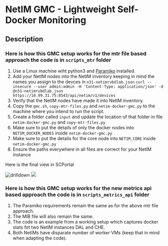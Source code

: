 # NetIM GMC - Lightweight Self-Docker Monitoring

## Description

### Here is how this GMC setup works for the mtr file based approach the code is in ```scripts_mtr``` folder
1. Use a Linux machine wiht python3 and [Paramiko](http://www.paramiko.org/) installed.
1. Add your NetIM nodes into the NetIM inventory keeping in mind the names you assign to the devces in ```n31-netimrvbdlab.json```
```curl --insecure --user admin:admin -H 'Content-Type: application/json' -d @n31-netimrvbdlab.json https://10.99.31.75:8543/api/netim/v1/devices```
1. Verify that the NetIM nodes have made it into NetIM inventory.
1. Copy the ```gmc.sh```, ```copy-mtr-files.py``` and ```netim-docker-gmc.py``` to the machine where you intend to run the script.
1. Create a folder called ```input``` and update the location of that folder in file ```netim-docker-gmc.py``` and ```copy-mtr-files.py```
1. Make sure to put the details of only the docker nodes into ```NETIM_DOCKER_NODES``` inside ```netim-docker-gmc.py```
1. Make sure to put the details for the core node into ```NETIM_CORE``` inside ```netim-docker-gmc.py```
1. Ensure the paths everywhere in all files are correct for your NetIM instance

Here is the final view in SCPortal

![drilldown](demo/Portal-Drilldown.jpg)
![](demo/Portal-Overall.jpg)

### Here is how this GMC setup works for the new metrics api based approach the code is in ```scripts_metrics_api``` folder
1. The Paramiko requirements remain the same as for the above mtr file approach.
1. The MIB file will also remain the same.
1. The code is an example from a working setup which captures docker stats fot two NetIM instances DAL and CHE.
1. Both NetIMs have disparate number of worker VMs (keep that in mind when adapting the code).
